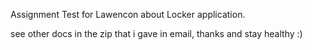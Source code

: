 Assignment Test for Lawencon about Locker application.

see other docs in the zip that i gave in email, thanks and stay healthy :)
